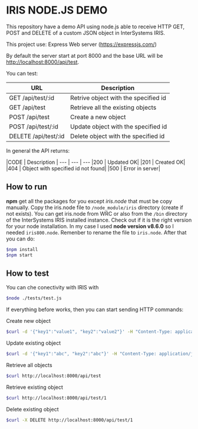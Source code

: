 # IRIS NODE.JS DEMO

This repository have a demo API using node.js able to receive HTTP GET, POST and DELETE of a custom JSON object in InterSystems IRIS.

This project use:
Express Web server (<https://expressjs.com/>)

By default the server start at port 8000 and the base URL will be
 <http://localhost:8000/api/test>.

You can test:

URL | Description 
--- | -----------
GET /api/test/:id | Retrive object with the specified id
GET /api/test| Retrieve all the existing objects
POST /api/test| Create a new object
POST /api/test/:id | Update object with the specified id
DELETE /api/test/:id| Delete object with the specified id

In general the API returns:

|CODE | Description |
--- | --- | ---
|200 | Updated OK|
|201 | Created OK|
|404 | Object with specified id not found|
|500 | Error in server|

## How to run

**npm** get all the packages for you except *iris.node* that must be copy manually. Copy the iris.node file to `/node_module/iris` directory (create if not exists). You can get iris.node from WRC or also from the `/bin` directory of the InterSystems IRIS installed instance. Check out if it is the right version for your node installation.
In my case I used **node version v8.6.0** so I needed `iris800.node`. Remenber to rename the file to `iris.node`. After that you can do:

```bash
$npm install
$npm start
```

## How to test

You can che conectivity with IRIS with

```bash
$node ./tests/test.js
```

If everything before works, then you can start sending HTTP commands:

Create new object

```bash
$curl -d '{"key1":"value1", "key2":"value2"}' -H "Content-Type: application/json" -X POST http://localhost:8000/api/test
```

Update existing object

```bash
$curl -d '{"key1":"abc", "key2":"abc"}' -H "Content-Type: application/json" -X POST http://localhost:8000/api/test/1
```

Retrieve all objects

```bash
$curl http://localhost:8000/api/test
```

Retrieve existing object

```bash
$curl http://localhost:8000/api/test/1
```

Delete existing object

```bash
$curl -X DELETE http://localhost:8000/api/test/1
```
